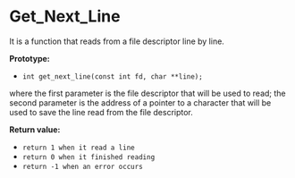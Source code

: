 # Get_Next_Line

It is a function that reads from a file descriptor line by line.

**Prototype:**
* `int get_next_line(const int fd, char **line);`

where the first parameter is the file descriptor that will be used to read; the second parameter is the address of a pointer to a character that will be used to save the line read from the file descriptor.

**Return value:**
* `return 1 when it read a line`
* `return 0 when it finished reading`
* `return -1 when an error occurs`
